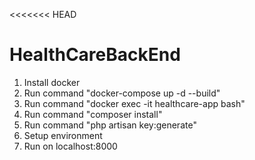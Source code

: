 <<<<<<< HEAD
# HealthCareBackEnd
1. Install docker
2. Run command "docker-compose up -d --build"
3. Run command "docker exec -it healthcare-app bash"
4. Run command "composer install"
5. Run command "php artisan key:generate"
6. Setup environment
7. Run on localhost:8000
